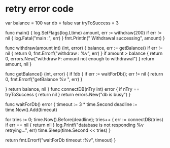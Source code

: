 # retry error code

var balance = 100
var db = false
var tryToSuccess = 3

func main() {
log.SetFlags(log.Ltime)
amount, err := withdraw(200)
if err != nil {
log.Fatal("main :", err)
}
fmt.Println(" Withdrawal successing", amount)
}

func withdraw(amount int) (int, error) {
balance, err := getBalance()
if err != nil {
return 0, fmt.Errorf("withdraw : %v", err)
}
if amount > balance {
return 0, errors.New("withdraw F: amount not enough to withdrawal")
}
return amount, nil
}

func getBalance() (int, error) {
if !db {
if err := waitForDb(); err != nil {
return 0, fmt.Errorf("getBalance %v ", err)
}

}
return balance, nil
}
func connectDB(nTry int) error {
if nTry == tryToSuccess {
return nil
}
return errors.New("db is busy")
}

func waitForDb() error {
timeout := 3 \* time.Second
deadline := time.Now().Add(timeout)

for tries := 0; time.Now().Before(deadline); tries++ {
err := connectDB(tries)
if err == nil {
return nil
}
log.Printf("database is not responding %v retrying...", err)
time.Sleep(time.Second << tries)
}

return fmt.Errorf("waitForDb timeout :%v", timeout)
}
